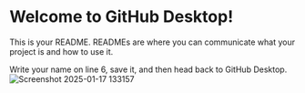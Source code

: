 # Welcome to GitHub Desktop!

This is your README. READMEs are where you can communicate what your project is and how to use it.

Write your name on line 6, save it, and then head back to GitHub Desktop.
![Screenshot 2025-01-17 133157](https://github.com/user-attachments/assets/7cde754c-78a9-4414-aebb-58bb3ed29ac8)

